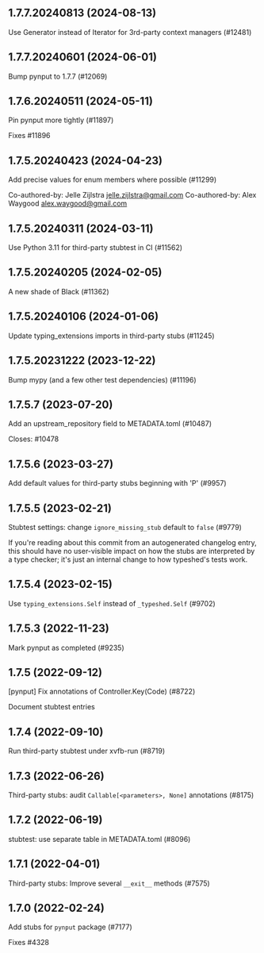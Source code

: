 ## 1.7.7.20240813 (2024-08-13)

Use Generator instead of Iterator for 3rd-party context managers (#12481)

## 1.7.7.20240601 (2024-06-01)

Bump pynput to 1.7.7 (#12069)

## 1.7.6.20240511 (2024-05-11)

Pin pynput more tightly (#11897)

Fixes  #11896

## 1.7.5.20240423 (2024-04-23)

Add precise values for enum members where possible (#11299)

Co-authored-by: Jelle Zijlstra <jelle.zijlstra@gmail.com>
Co-authored-by: Alex Waygood <alex.waygood@gmail.com>

## 1.7.5.20240311 (2024-03-11)

Use Python 3.11 for third-party stubtest in CI (#11562)

## 1.7.5.20240205 (2024-02-05)

A new shade of Black (#11362)

## 1.7.5.20240106 (2024-01-06)

Update typing_extensions imports in third-party stubs (#11245)

## 1.7.5.20231222 (2023-12-22)

Bump mypy (and a few other test dependencies) (#11196)

## 1.7.5.7 (2023-07-20)

Add an upstream_repository field to METADATA.toml (#10487)

Closes: #10478

## 1.7.5.6 (2023-03-27)

Add default values for third-party stubs beginning with 'P' (#9957)

## 1.7.5.5 (2023-02-21)

Stubtest settings: change `ignore_missing_stub` default to `false` (#9779)

If you're reading about this commit from an autogenerated changelog entry, this should have no user-visible impact on how the stubs are interpreted by a type checker; it's just an internal change to how typeshed's tests work.

## 1.7.5.4 (2023-02-15)

Use `typing_extensions.Self` instead of `_typeshed.Self` (#9702)

## 1.7.5.3 (2022-11-23)

Mark pynput as completed (#9235)

## 1.7.5 (2022-09-12)

[pynput] Fix annotations of Controller.Key(Code) (#8722)

Document stubtest entries

## 1.7.4 (2022-09-10)

Run third-party stubtest under xvfb-run (#8719)

## 1.7.3 (2022-06-26)

Third-party stubs: audit `Callable[<parameters>, None]` annotations (#8175)

## 1.7.2 (2022-06-19)

stubtest: use separate table in METADATA.toml (#8096)

## 1.7.1 (2022-04-01)

Third-party stubs: Improve several `__exit__` methods (#7575)

## 1.7.0 (2022-02-24)

Add stubs for `pynput` package (#7177)

Fixes #4328

